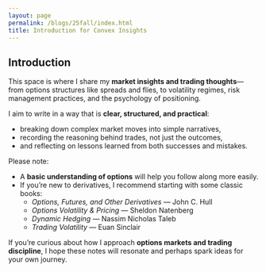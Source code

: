 ```yaml
---
layout: page
permalink: /blogs/25fall/index.html
title: Introduction for Convex Insights
---
```


## Introduction

This space is where I share my **market insights and trading thoughts**—from options structures like spreads and flies, to volatility regimes, risk management practices, and the psychology of positioning.  

I aim to write in a way that is **clear, structured, and practical**:  
- breaking down complex market moves into simple narratives,  
- recording the reasoning behind trades, not just the outcomes,  
- and reflecting on lessons learned from both successes and mistakes.  

Please note:  
- A **basic understanding of options** will help you follow along more easily.  
- If you’re new to derivatives, I recommend starting with some classic books:  
  - *Options, Futures, and Other Derivatives* — John C. Hull  
  - *Options Volatility & Pricing* — Sheldon Natenberg  
  - *Dynamic Hedging* — Nassim Nicholas Taleb  
  - *Trading Volatility* — Euan Sinclair  

If you’re curious about how I approach **options markets and trading discipline**, I hope these notes will resonate and perhaps spark ideas for your own journey.









